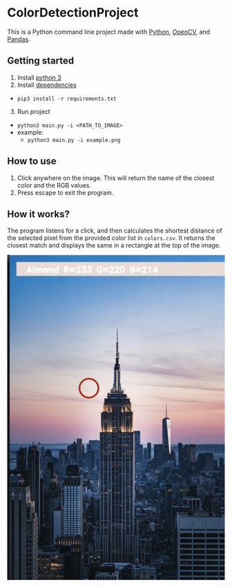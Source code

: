 # ColorDetectionProject

This is a Python command line project made with [Python](https://www.python.org), [OpenCV](https://opencv.org), and [Pandas](https://pandas.pydata.org).

## Getting started

1. Install [python 3](https://www.python.org)
2. Install [dependencies](./requirements.txt)

- `pip3 install -r requirements.txt`

3. Run project

- `python3 main.py -i <PATH_TO_IMAGE>`
- example:
  - `python3 main.py -i example.png`

## How to use

1. Click anywhere on the image. This will return the name of the closest color and the RGB values.
2. Press escape to exit the program.

## How it works?

The program listens for a click, and then calculates the shortest distance of the selected pixel from the provided color list in `colors.csv`. It returns the closest match and displays the same in a rectangle at the top of the image.

![GIF representation of the project](./assets/ColorRecogGIF.gif)
